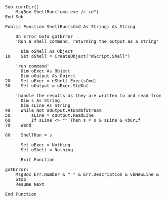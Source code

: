 

<pre>

Sub currDir()
    MsgBox ShellRun("cmd.exe /c cd")
End Sub

Public Function ShellRun(sCmd As String) As String
    
    On Error GoTo gotError
    'Run a shell command, returning the output as a string'

      Dim oShell As Object
10    Set oShell = CreateObject("WScript.Shell")

    'run command'
      Dim oExec As Object
      Dim oOutput As Object
20    Set oExec = oShell.Exec(sCmd)
30    Set oOutput = oExec.StdOut

    'handle the results as they are written to and read from the StdOut object'
      Dim s As String
      Dim sLine As String
40    While Not oOutput.AtEndOfStream
50        sLine = oOutput.ReadLine
60        If sLine <> "" Then s = s & sLine & vbCrLf
70    Wend

80    ShellRun = s
      
      Set oExec = Nothing
      Set oShell = Nothing

      Exit Function
      
gotError:
    MsgBox Err.Number & " " & Err.Description & vbNewLine & vbNewLine & "Error on line: " & Erl, Title:="ShellRun"
    Stop
    Resume Next
      
End Function
</pre>
